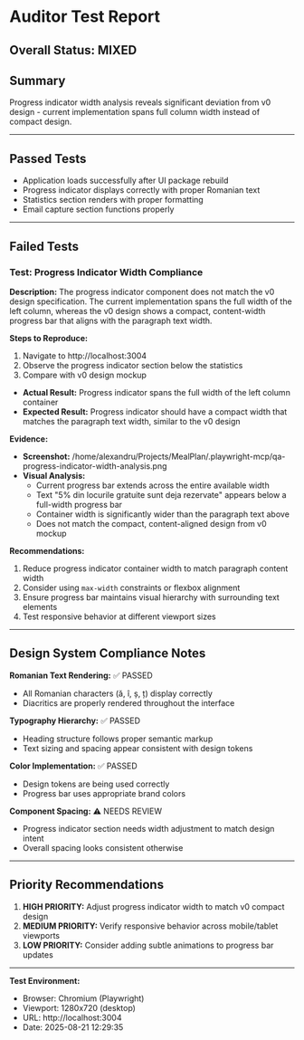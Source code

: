 # Auditor Test Report

## Overall Status: MIXED

## Summary
Progress indicator width analysis reveals significant deviation from v0 design - current implementation spans full column width instead of compact design.

---

## Passed Tests
- Application loads successfully after UI package rebuild
- Progress indicator displays correctly with proper Romanian text
- Statistics section renders with proper formatting
- Email capture section functions properly

---

## Failed Tests

### Test: Progress Indicator Width Compliance

**Description:**
The progress indicator component does not match the v0 design specification. The current implementation spans the full width of the left column, whereas the v0 design shows a compact, content-width progress bar that aligns with the paragraph text width.

**Steps to Reproduce:**
1. Navigate to http://localhost:3004
2. Observe the progress indicator section below the statistics
3. Compare with v0 design mockup

- **Actual Result:** Progress indicator spans the full width of the left column container
- **Expected Result:** Progress indicator should have a compact width that matches the paragraph text width, similar to the v0 design

**Evidence:**
- **Screenshot:** /home/alexandru/Projects/MealPlan/.playwright-mcp/qa-progress-indicator-width-analysis.png
- **Visual Analysis:**
  - Current progress bar extends across the entire available width
  - Text "5% din locurile gratuite sunt deja rezervate" appears below a full-width progress bar
  - Container width is significantly wider than the paragraph text above
  - Does not match the compact, content-aligned design from v0 mockup

**Recommendations:**
1. Reduce progress indicator container width to match paragraph content width
2. Consider using `max-width` constraints or flexbox alignment
3. Ensure progress bar maintains visual hierarchy with surrounding text elements
4. Test responsive behavior at different viewport sizes

---

## Design System Compliance Notes

**Romanian Text Rendering:** ✅ PASSED
- All Romanian characters (ă, î, ș, ț) display correctly
- Diacritics are properly rendered throughout the interface

**Typography Hierarchy:** ✅ PASSED  
- Heading structure follows proper semantic markup
- Text sizing and spacing appear consistent with design tokens

**Color Implementation:** ✅ PASSED
- Design tokens are being used correctly
- Progress bar uses appropriate brand colors

**Component Spacing:** ⚠️ NEEDS REVIEW
- Progress indicator section needs width adjustment to match design intent
- Overall spacing looks consistent otherwise

---

## Priority Recommendations

1. **HIGH PRIORITY:** Adjust progress indicator width to match v0 compact design
2. **MEDIUM PRIORITY:** Verify responsive behavior across mobile/tablet viewports  
3. **LOW PRIORITY:** Consider adding subtle animations to progress bar updates

---

**Test Environment:**
- Browser: Chromium (Playwright)
- Viewport: 1280x720 (desktop)
- URL: http://localhost:3004
- Date: 2025-08-21 12:29:35